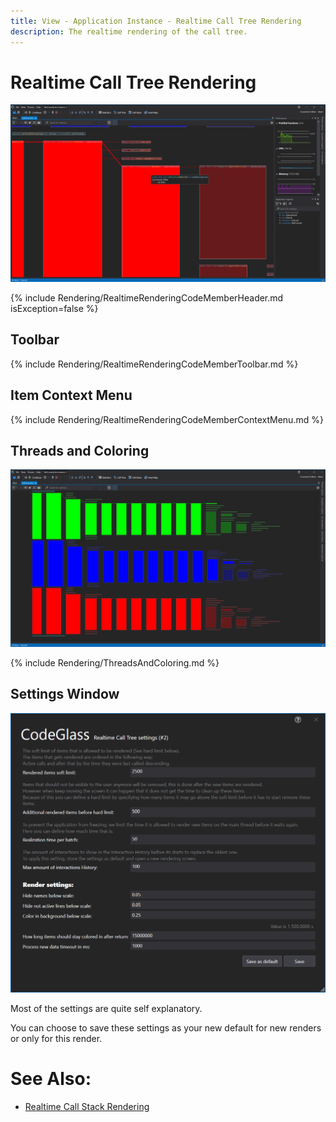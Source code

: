 ```yaml
---
title: View - Application Instance - Realtime Call Tree Rendering 
description: The realtime rendering of the call tree.
---
```

# Realtime Call Tree Rendering
![assets/img/ApplicationInstanceWindow/RealtimeCallTreeRendering.png](../../../assets/img/ApplicationInstanceWindow/RealtimeCallTreeRendering.png)

{% include Rendering/RealtimeRenderingCodeMemberHeader.md  isException=false %}

## Toolbar
{% include Rendering/RealtimeRenderingCodeMemberToolbar.md %}

## Item Context Menu
{% include Rendering/RealtimeRenderingCodeMemberContextMenu.md %}


## Threads and Coloring
![assets/img/ApplicationInstanceWindow/RealtimeCallTreeRendering3Threads.png](../../../assets/img/ApplicationInstanceWindow/RealtimeCallTreeRendering3Threads.png)

{% include Rendering/ThreadsAndColoring.md %}

## Settings Window
![assets/img/ApplicationInstanceWindow/RealtimeCallTreeRenderingSettingsWindow.png](../../../assets/img/ApplicationInstanceWindow/RealtimeCallTreeRenderingSettingsWindow.png)

Most of the settings are quite self explanatory.

You can choose to save these settings as your new default for new renders or only for this render.



<!-- # Application Breadcrumbs
- [Application Instance Window](../ApplicationInstanceDockWindow.md) / [View Menu](../ApplicationInstanceDockWindow/MenuBar.md#view-menu) /  -->

# See Also:
- [Realtime Call Stack Rendering](CallStackRendering.md)
